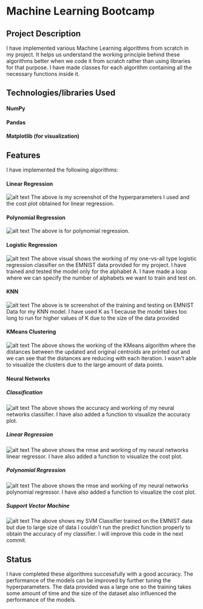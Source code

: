 # Machine Learning Bootcamp
## Project Description
I have implemented various Machine Learning algorithms from scratch in my project. It helps us understand the working principle behind these algorithms better when we code it from scratch rather than using libraries for that purpose. I have made classes for each algorithm containing all the necessary functions inside it. 
## Technologies/libraries Used
#### NumPy
#### Pandas
#### Matplotlib (for visualization)
## Features
I have implemented the following algorithms:
#### Linear Regression
![alt text](https://github.com/Thiruloksundar/thirurep1/blob/main/2022-04-20.png)
The above is my screenshot of the hyperparameters I used and the cost plot obtained for linear regression.
#### Polynomial Regression
![alt text](https://github.com/Thiruloksundar/thirurep1/blob/main/2022-04-20%20(1).png)
The above is for polynomial regression.
#### Logistic Regression
![alt text](https://github.com/Thiruloksundar/thirurep1/blob/main/2022-04-20%20(3).png)
The above visual shows the working of my one-vs-all type logistic regression classifier on the EMNIST data provided for my project. I have trained and tested the model only for the alphabet A. I have made a loop where we can specify the number of alphabets we want to train and test on.
#### KNN
![alt text](https://github.com/Thiruloksundar/thirurep1/blob/main/2022-04-20%20(4).png)
The above is te screenshot of the training and testing on EMNIST Data for my KNN model. I have used K as 1 because the model takes too long to run for higher values of K due to the size of the data provided
#### KMeans Clustering
![alt text](https://github.com/Thiruloksundar/thirurep1/blob/main/2022-04-20%20(5).png)
The above shows the working of the KMeans algorithm where the distances between the updated and original centroids are printed out and we can see that the distances are reducing with each iteration. I wasn't able to visualize the clusters due to the large amount of data points.
#### Neural Networks
##### Classification
![alt text](https://github.com/Thiruloksundar/thirurep1/blob/main/2022-04-20%20(6).png)
The above shows the accuracy and working of my neural networks classifier. I have also added a function to visualize the accuracy plot.
##### Linear Regression
![alt text](https://github.com/Thiruloksundar/thirurep1/blob/main/2022-04-20%20(7).png)
The above shows the rmse and working of my neural networks linear regressor. I have also added a function to visualize the cost plot.
##### Polynomial Regression
![alt text](https://github.com/Thiruloksundar/thirurep1/blob/main/2022-04-20%20(8).png)
The above shows the rmse and working of my neural networks polynomial regressor. I have also added a function to visualize the cost plot.
##### Support Vector Machine
![alt text](https://github.com/Thiruloksundar/thirurep1/blob/main/2022-04-20%20(9).png)
The above shows my SVM Classifier trained on the EMNIST data but due to large size of data I couldn't run the predict function properly to obtain the accuracy of my classifier. I will improve this code in the next commit.
## Status
I have completed these algorithms successfully with a good accuracy. The performance of the models can be improved by further tuning the hyperparameters. The data provided was a large one so the training takes some amount of time and the size of the dataset also influenced the performance of the models.
